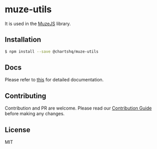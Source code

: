 # muze-utils

It is used in the [MuzeJS](https://github.com/chartshq/muze) library.

## Installation

```bash
$ npm install --save @chartshq/muze-utils
```

## Docs

Please refer to [this](https://charts.com/muze/docs) for detailed documentation.

## Contributing

Contribution and PR are welcome. Please read our [Contribution Guide](https://github.com/chartshq/muze/blob/master/CONTRIBUTING.md) before making any changes.

## License

MIT